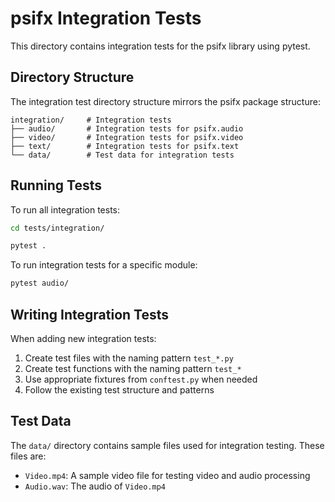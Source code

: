 # psifx Integration Tests

This directory contains integration tests for the psifx library using pytest.

## Directory Structure

The integration test directory structure mirrors the psifx package structure:

```
integration/     # Integration tests
├── audio/       # Integration tests for psifx.audio
├── video/       # Integration tests for psifx.video
├── text/        # Integration tests for psifx.text
└── data/        # Test data for integration tests
```

## Running Tests

To run all integration tests:

```bash
cd tests/integration/
```

```bash
pytest .
```

To run integration tests for a specific module:

```bash
pytest audio/
```

## Writing Integration Tests

When adding new integration tests:

1. Create test files with the naming pattern `test_*.py`
2. Create test functions with the naming pattern `test_*`
3. Use appropriate fixtures from `conftest.py` when needed
4. Follow the existing test structure and patterns

## Test Data

The `data/` directory contains sample files used for integration testing. These files are:

- `Video.mp4`: A sample video file for testing video and audio processing
- `Audio.wav`: The audio of `Video.mp4`